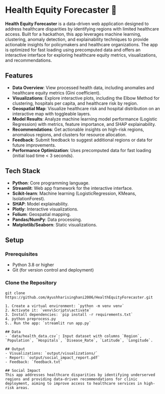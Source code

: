 
# Health Equity Forecaster 🏥

**Health Equity Forecaster** is a data-driven web application designed to address healthcare disparities by identifying regions with limited healthcare access. Built for a hackathon, this app leverages machine learning, clustering, anomaly detection, and explainability techniques to provide actionable insights for policymakers and healthcare organizations. The app is optimized for fast loading using precomputed data and offers an interactive interface for exploring healthcare equity metrics, visualizations, and recommendations.

## Features

- **Data Overview**: View processed health data, including anomalies and healthcare equity metrics (Gini coefficient).
- **Visualizations**: Explore interactive plots, including the Elbow Method for clustering, hospitals per capita, and healthcare risk by region.
- **Geospatial Map**: Visualize healthcare risk and hospital distribution on an interactive map with toggleable layers.
- **Model Results**: Analyze machine learning model performance (Logistic Regression) with metrics, feature importance, and SHAP explainability.
- **Recommendations**: Get actionable insights on high-risk regions, anomalous regions, and clusters for resource allocation.
- **Feedback**: Submit feedback to suggest additional regions or data for future improvements.
- **Performance Optimization**: Uses precomputed data for fast loading (initial load time < 3 seconds).

## Tech Stack

- **Python**: Core programming language.
- **Streamlit**: Web app framework for the interactive interface.
- **Scikit-learn**: Machine learning (LogisticRegression, KMeans, IsolationForest).
- **SHAP**: Model explainability.
- **Plotly**: Interactive visualizations.
- **Folium**: Geospatial mapping.
- **Pandas/NumPy**: Data processing.
- **Matplotlib/Seaborn**: Static visualizations.


## Setup
### Prerequisites

- Python 3.8 or higher
- Git (for version control and deployment)

### Clone the Repository
```bashS
git clone https://github.com/Ayushharisinghani2006/HealthEquityForecaster.git

1. Create a virtual environment: `python -m venv venv`
2. Activate it: `venv\Scripts\activate`
3. Install dependencies: `pip install -r requirements.txt`
4. python preprocess.py
5.. Run the app: `streamlit run app.py`

## Data
- `data/health_data.csv`: Input dataset with columns `Region`, `Population`, `Hospitals`, `Disease_Rate`, `Latitude`, `Longitude`.

## Output
- Visualizations: `output/visualizations/`
- Report: `output/social_impact_report.pdf`
- Feedback: `feedback.txt`

## Social Impact
This app addresses healthcare disparities by identifying underserved regions and providing data-driven recommendations for clinic deployment, aiming to improve access to healthcare services in high-risk areas.
